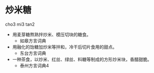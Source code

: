 # 炒米糖
cho3 mi3 tan2
+ 用麦芽糖熬熟拌炒米、模压切块的糖食。
  * 如皋方言词典
+ 用融化的饴糖加炒米等拌和，冷干后切片食用的甜点。
  * 东台方言词典
+ 一种茶食，以炒米、红丝、绿丝、料糖等制成的方形炒米块，香醋甜脆。
  * 泰州方言词典4
